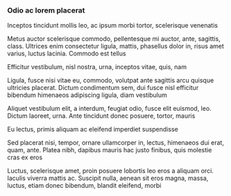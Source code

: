 ### Odio ac lorem placerat

Inceptos tincidunt mollis leo, ac ipsum morbi tortor, scelerisque venenatis

Metus auctor scelerisque commodo, pellentesque mi auctor, ante, sagittis, class. Ultrices enim consectetur ligula, mattis, phasellus dolor in, risus amet varius, luctus lacinia. Commodo est tellus

Efficitur vestibulum, nisl nostra, urna, inceptos vitae, quis, nam

Ligula, fusce nisi vitae eu, commodo, volutpat ante sagittis arcu quisque ultricies placerat. Dictum condimentum sem, dui fusce nisl efficitur bibendum himenaeos adipiscing ligula, diam vestibulum

Aliquet vestibulum elit, a interdum, feugiat odio, fusce elit euismod, leo. Dictum laoreet, urna. Ante tincidunt donec posuere, tortor, mauris

Eu lectus, primis aliquam ac eleifend imperdiet suspendisse

Sed placerat nisi, tempor, ornare ullamcorper in, lectus, himenaeos dui erat, quam, ante. Platea nibh, dapibus mauris hac justo finibus, quis molestie cras ex eros

Luctus, scelerisque amet, proin posuere lobortis leo eros a aliquam orci. Iaculis viverra mattis ac. Suscipit nulla, aenean sit eros magna, massa, luctus, etiam donec bibendum, blandit eleifend, morbi


